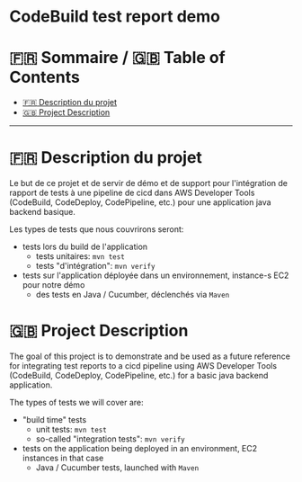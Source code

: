 # CodeBuild test report demo

:fr: Sommaire / :gb: Table of Contents
=================

<!--ts-->

- [:fr: Description du projet](#fr-description-du-projet)
- [:gb: Project Description](#gb-project-description)
  
---

# :fr: Description du projet

Le but de ce projet et de servir de démo et de support pour l'intégration de rapport de tests à une pipeline de cicd dans AWS Developer Tools (CodeBuild, CodeDeploy, CodePipeline, etc.) pour une application java backend basique.

Les types de tests que nous couvrirons seront:
- tests lors du build de l'application
  - tests unitaires: `mvn test` 
  - tests "d'intégration": `mvn verify`
- tests sur l'application déployée dans un environnement, instance-s EC2 pour notre démo
  - des tests en Java / Cucumber, déclenchés via `Maven`

# :gb: Project Description

The goal of this project is to demonstrate and be used as a future reference for integrating test reports to a cicd pipeline using AWS Developer Tools (CodeBuild, CodeDeploy, CodePipeline, etc.) for a basic java backend application.

The types of tests we will cover are:
- "build time" tests
  - unit tests: `mvn test`
  - so-called "integration tests": `mvn verify`
- tests on the application being deployed in an environment, EC2 instances in that case
  - Java / Cucumber tests, launched with `Maven`
